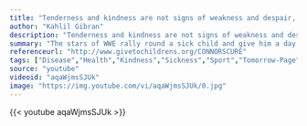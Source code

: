 ```yaml
---
title: "Tenderness and kindness are not signs of weakness and despair, but manifestations of strength and resolution."
author: "Kahlil Gibran"
description: "Tenderness and kindness are not signs of weakness and despair, but manifestations of strength and resolution. - Kahlil Gibran quotes from GetInspired365.com"
summary: "The stars of WWE rally round a sick child and give him a day to forget. Donate to Connor's charity by clicking 'more'"
referenceurl: "http://www.givetochildrens.org/CONNORSCURE"
tags: ["Disease","Health","Kindness","Sickness","Sport","Tomorrow-Page",]
source: "youtube"
videoid: "aqaWjmsSJUk"
image: "https://img.youtube.com/vi/aqaWjmsSJUk/0.jpg"
---
```


{{< youtube aqaWjmsSJUk >}}
